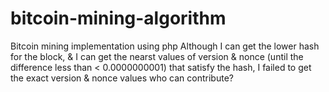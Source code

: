 # bitcoin-mining-algorithm
Bitcoin mining implementation using php
Although I can get the lower hash for the block, & I can get the nearst values of version & nonce (until the difference less than < 0.0000000001) that satisfy the hash, I failed to get the exact version & nonce values who can contribute?
